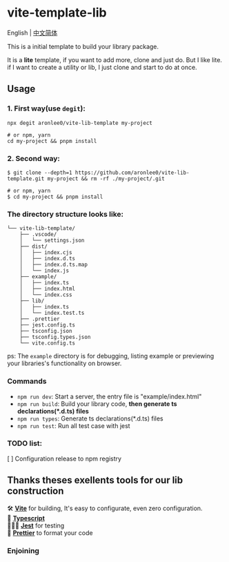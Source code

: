 # vite-template-lib

English | [中文简体](README.cn.md)

This is a initial template to build your library package.

It is a **lite** template, if you want to add more, clone and just do.
But I like lite. if I want to create a utility or lib, I just clone and start to do at once.

## Usage

### 1. First way(use `degit`):

```shell
npx degit aronlee0/vite-lib-template my-project

# or npm, yarn
cd my-project && pnpm install
```

### 2. Second way:

```shell
$ git clone --depth=1 https://github.com/aronlee0/vite-lib-template.git my-project && rm -rf ./my-project/.git

# or npm, yarn
$ cd my-project && pnpm install
```

### The directory structure looks like:

```shell
└── vite-lib-template/
    ├── .vscode/
    │   └── settings.json
    ├── dist/
    │   ├── index.cjs
    │   ├── index.d.ts
    │   ├── index.d.ts.map
    │   └── index.js
    ├── example/
    │   ├── index.ts
    │   ├── index.html
    │   └── index.css
    ├── lib/
    │   ├── index.ts
    │   └── index.test.ts
    ├── .prettier
    ├── jest.config.ts
    ├── tsconfig.json
    ├── tsconfig.types.json
    └── vite.config.ts
```

ps: The `example` directory is for debugging, listing example or previewing your libraries's functionality on browser.

### Commands

- `npm run dev`: Start a server, the entry file is "example/index.html"
- `npm run build`: Build your library code, **then generate ts declarations(\*.d.ts) files**
- `npm run types`: Generate ts declarations(\*.d.ts) files
- `npm run test`: Run all test case with jest

### TODO list:

[ ] Configuration release to npm registry

## Thanks theses exellents tools for our lib construction

🛠 [**Vite**](https://vite.dev/) for building, It's easy to configurate, even zero configuration.  
🎸 [**Typescript**](https://www.typescriptlang.org/)  
👩🏼‍🚒 [**Jest**](https://jestjs.io/) for testing  
💅 [**Prettier**](https://prettier.io/) to format your code

### Enjoining

